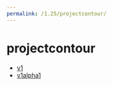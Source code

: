 ```yaml
---
permalink: /1.25/projectcontour/
---
```


# projectcontour



* [v1](v1/index.md)
* [v1alpha1](v1alpha1/index.md)